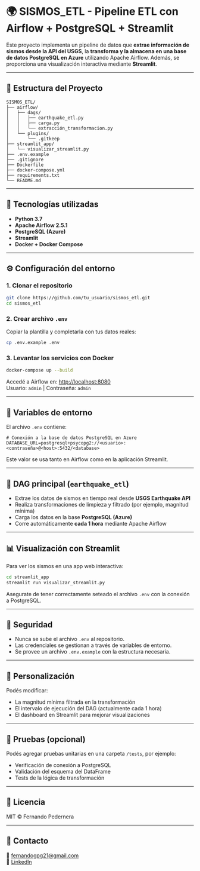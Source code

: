 # 🌍 SISMOS_ETL - Pipeline ETL con Airflow + PostgreSQL + Streamlit

Este proyecto implementa un pipeline de datos que **extrae información de sismos desde la API del USGS**, la **transforma y la almacena en una base de datos PostgreSQL en Azure** utilizando Apache Airflow. Además, se proporciona una visualización interactiva mediante **Streamlit**.

---

## 📁 Estructura del Proyecto

```
SISMOS_ETL/
├── airflow/
│   ├── dags/
│   │   ├── earthquake_etl.py
│   │   ├── carga.py
│   │   └── extracción_transformacion.py
│   └── plugins/
│       └── .gitkeep
├── streamlit_app/
│   └── visualizar_streamlit.py
├── .env.example
├── .gitignore
├── Dockerfile
├── docker-compose.yml
├── requirements.txt
└── README.md
```

---

## 🚀 Tecnologías utilizadas

- **Python 3.7**
- **Apache Airflow 2.5.1**
- **PostgreSQL (Azure)**
- **Streamlit**
- **Docker + Docker Compose**

---

## ⚙️ Configuración del entorno

### 1. Clonar el repositorio

```bash
git clone https://github.com/tu_usuario/sismos_etl.git
cd sismos_etl
```

### 2. Crear archivo `.env`

Copiar la plantilla y completarla con tus datos reales:

```bash
cp .env.example .env
```

### 3. Levantar los servicios con Docker

```bash
docker-compose up --build
```

Accedé a Airflow en: [http://localhost:8080](http://localhost:8080)  
Usuario: `admin` | Contraseña: `admin`

---

## 💾 Variables de entorno

El archivo `.env` contiene:

```env
# Conexión a la base de datos PostgreSQL en Azure
DATABASE_URL=postgresql+psycopg2://<usuario>:<contraseña>@<host>:5432/<database>
```

Este valor se usa tanto en Airflow como en la aplicación Streamlit.

---

## 🧩 DAG principal (`earthquake_etl`)

- Extrae los datos de sismos en tiempo real desde **USGS Earthquake API**
- Realiza transformaciones de limpieza y filtrado (por ejemplo, magnitud mínima)
- Carga los datos en la base **PostgreSQL (Azure)**
- Corre automáticamente **cada 1 hora** mediante Apache Airflow

---

## 📊 Visualización con Streamlit

Para ver los sismos en una app web interactiva:

```bash
cd streamlit_app
streamlit run visualizar_streamlit.py
```

Asegurate de tener correctamente seteado el archivo `.env` con la conexión a PostgreSQL.

---

## 🔐 Seguridad

- Nunca se sube el archivo `.env` al repositorio.
- Las credenciales se gestionan a través de variables de entorno.
- Se provee un archivo `.env.example` con la estructura necesaria.

---

## 🔧 Personalización

Podés modificar:

- La magnitud mínima filtrada en la transformación
- El intervalo de ejecución del DAG (actualmente cada 1 hora)
- El dashboard en Streamlit para mejorar visualizaciones

---

## 🧪 Pruebas (opcional)

Podés agregar pruebas unitarias en una carpeta `/tests`, por ejemplo:

- Verificación de conexión a PostgreSQL
- Validación del esquema del DataFrame
- Tests de la lógica de transformación

---

## 📄 Licencia

MIT © Fernando Pedernera

---

## 🤝 Contacto

📧 fernandogpg21@gmail.com  
🔗 [LinkedIn]([https://www.linkedin.com](https://www.linkedin.com/in/fgpedernera/))
